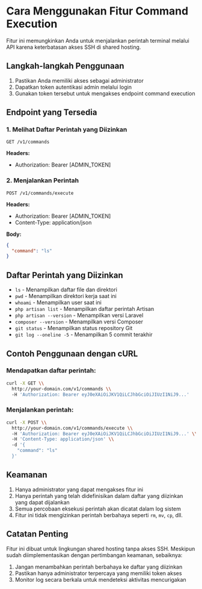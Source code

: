 # Cara Menggunakan Fitur Command Execution

Fitur ini memungkinkan Anda untuk menjalankan perintah terminal melalui API karena keterbatasan akses SSH di shared hosting.

## Langkah-langkah Penggunaan

1. Pastikan Anda memiliki akses sebagai administrator
2. Dapatkan token autentikasi admin melalui login
3. Gunakan token tersebut untuk mengakses endpoint command execution

## Endpoint yang Tersedia

### 1. Melihat Daftar Perintah yang Diizinkan

```
GET /v1/commands
```

**Headers:**
- Authorization: Bearer [ADMIN_TOKEN]

### 2. Menjalankan Perintah

```
POST /v1/commands/execute
```

**Headers:**
- Authorization: Bearer [ADMIN_TOKEN]
- Content-Type: application/json

**Body:**
```json
{
  "command": "ls"
}
```

## Daftar Perintah yang Diizinkan

- `ls` - Menampilkan daftar file dan direktori
- `pwd` - Menampilkan direktori kerja saat ini
- `whoami` - Menampilkan user saat ini
- `php artisan list` - Menampilkan daftar perintah Artisan
- `php artisan --version` - Menampilkan versi Laravel
- `composer --version` - Menampilkan versi Composer
- `git status` - Menampilkan status repository Git
- `git log --oneline -5` - Menampilkan 5 commit terakhir

## Contoh Penggunaan dengan cURL

### Mendapatkan daftar perintah:

```bash
curl -X GET \\
  http://your-domain.com/v1/commands \\
  -H 'Authorization: Bearer eyJ0eXAiOiJKV1QiLCJhbGciOiJIUzI1NiJ9...'
```

### Menjalankan perintah:

```bash
curl -X POST \\
  http://your-domain.com/v1/commands/execute \\
  -H 'Authorization: Bearer eyJ0eXAiOiJKV1QiLCJhbGciOiJIUzI1NiJ9...' \\
  -H 'Content-Type: application/json' \\
  -d '{
    "command": "ls"
  }'
```

## Keamanan

1. Hanya administrator yang dapat mengakses fitur ini
2. Hanya perintah yang telah didefinisikan dalam daftar yang diizinkan yang dapat dijalankan
3. Semua percobaan eksekusi perintah akan dicatat dalam log sistem
4. Fitur ini tidak mengizinkan perintah berbahaya seperti `rm`, `mv`, `cp`, dll.

## Catatan Penting

Fitur ini dibuat untuk lingkungan shared hosting tanpa akses SSH. Meskipun sudah diimplementasikan dengan pertimbangan keamanan, sebaiknya:
1. Jangan menambahkan perintah berbahaya ke daftar yang diizinkan
2. Pastikan hanya administrator terpercaya yang memiliki token akses
3. Monitor log secara berkala untuk mendeteksi aktivitas mencurigakan